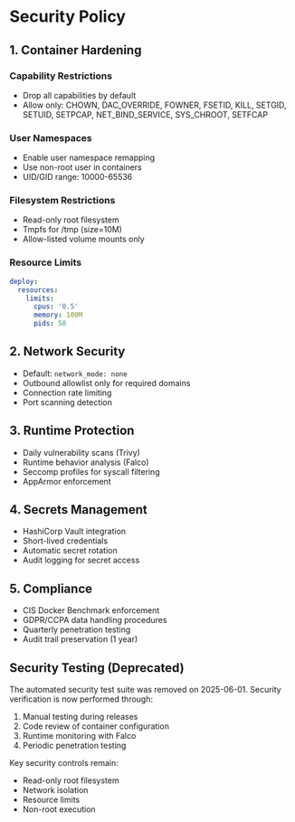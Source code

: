 # Security Policy

## 1. Container Hardening
### Capability Restrictions
- Drop all capabilities by default
- Allow only: CHOWN, DAC_OVERRIDE, FOWNER, FSETID, KILL, SETGID, SETUID, SETPCAP, NET_BIND_SERVICE, SYS_CHROOT, SETFCAP

### User Namespaces
- Enable user namespace remapping
- Use non-root user in containers
- UID/GID range: 10000-65536

### Filesystem Restrictions
- Read-only root filesystem
- Tmpfs for /tmp (size=10M)
- Allow-listed volume mounts only

### Resource Limits
```yaml
deploy:
  resources:
    limits:
      cpus: '0.5'
      memory: 100M
      pids: 50
```

## 2. Network Security
- Default: `network_mode: none`
- Outbound allowlist only for required domains
- Connection rate limiting
- Port scanning detection

## 3. Runtime Protection
- Daily vulnerability scans (Trivy)
- Runtime behavior analysis (Falco)
- Seccomp profiles for syscall filtering
- AppArmor enforcement

## 4. Secrets Management
- HashiCorp Vault integration
- Short-lived credentials
- Automatic secret rotation
- Audit logging for secret access

## 5. Compliance
- CIS Docker Benchmark enforcement
- GDPR/CCPA data handling procedures
- Quarterly penetration testing
- Audit trail preservation (1 year)

## Security Testing (Deprecated)

The automated security test suite was removed on 2025-06-01. Security verification is now performed through:

1. Manual testing during releases
2. Code review of container configuration
3. Runtime monitoring with Falco
4. Periodic penetration testing

Key security controls remain:
- Read-only root filesystem
- Network isolation
- Resource limits
- Non-root execution